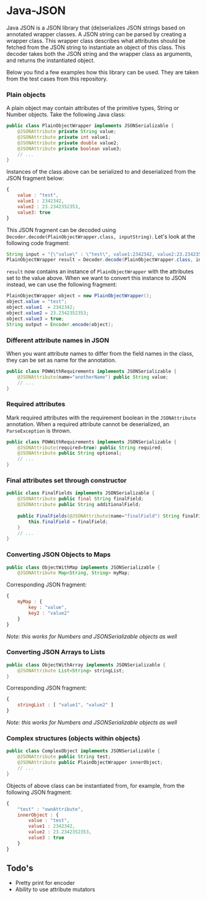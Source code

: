 Java-JSON
=========
Java JSON is a JSON library that (de)serializes JSON strings based on annotated wrapper classes.
A JSON string can be parsed by creating a wrapper class. This wrapper class describes what attributes should
be fetched from the JSON string to instantiate an object of this class. This decoder takes both the JSON string
and the wrapper class as arguments, and returns the instantiated object.

Below you find a few examples how this library can be used. They are taken from the test cases from this repository.

### Plain objects
A plain object may contain attributes of the primitive types, String or Number objects. Take the following Java class:
```java
public class PlainObjectWrapper implements JSONSerializable {
	@JSONAttribute private String value;
	@JSONAttribute private int value1;
	@JSONAttribute private double value2;
	@JSONAttribute private boolean value3;
	// ...
}
```
Instances of the class above can be serialized to and deserialized from the JSON fragment below:
```js
{
	value : "test",
	value1 : 2342342,
	value2 : 23.2342352353,
	value3: true
}
```
This JSON fragment can be decoded using `Decoder.decode(PlainObjectWrapper.class, inputString)`. Let's look at the following code fragment:
```java
String input = "{\"value\" : \"test\", value1:2342342, value2:23.2342352353, value3:true}";
PlainObjectWrapper result = Decoder.decode(PlainObjectWrapper.class, input);
```
`result` now contains an instance of `PlainObjectWrapper` with the attributes set to the value above. When we want to convert this instance to JSON instead, we can use the following fragment:
```java
PlainObjectWrapper object = new PlainObjectWrapper();
object.value = "test";
object.value1  = 2342342;
object.value2 = 23.2342352353;
object.value3 = true;
String output = Encoder.encode(object);
```

### Different attribute names in JSON
When you want attribute names to differ from the field names in the class, they can be set as name for the annotation.
```java
public class POWWithRequirements implements JSONSerializable {
	@JSONAttribute(name="anotherName") public String value;
	// ...
}
```

### Required attributes
Mark required attributes with the requirement boolean in the `JSONAttribute` annotation. When a required attribute cannot be
deserialized, an `ParseException` is thrown.
```java
public class POWWithRequirements implements JSONSerializable {
	@JSONAttribute(required=true) public String required;
	@JSONAttribute public String optional;
	// ...
}
```

### Final attributes set through constructor
```java
public class FinalFields implements JSONSerializable {
	@JSONAttribute public final String finalField;
	@JSONAttribute public String additionalField;
		
	public FinalFields(@JSONAttribute(name="finalField") String finalField) {
		this.finalField = finalField;
	}
	// ...
}
```
### Converting JSON Objects to Maps
```java
public class ObjectWithMap implements JSONSerializable {
	@JSONAttribute Map<String, String> myMap;
```
Corresponding JSON fragment:
```js
{
	myMap : {
		key : "value",
		key2 : "value2"
	}
}
```
*Note: this works for Numbers and JSONSerializable objects as well*
### Converting JSON Arrays to Lists
```java
public class ObjectWithArray implements JSONSerializable {
	@JSONAttribute List<String> stringList;
}
```
Corresponding JSON fragment:
```js
{
	stringList : [ "value1", "value2" ]
}
```
*Note: this works for Numbers and JSONSerializable objects as well*
### Complex structures (objects within objects)
```java
public class ComplexObject implements JSONSerializable {
	@JSONAttribute public String test;
	@JSONAttribute public PlainObjectWrapper innerObject;
	// ...
}
```
Objects of above class can be instantiated from, for example, from the following JSON fragment:
```js
{
	"test" : "ownAttribute",
	innerObject : {
		value : "test",
		value1 : 2342342,
		value2 : 23.2342352353,
		value3 : true
	}
}
```

## Todo's
* Pretty print for encoder
* Ability to use attribute mutators
